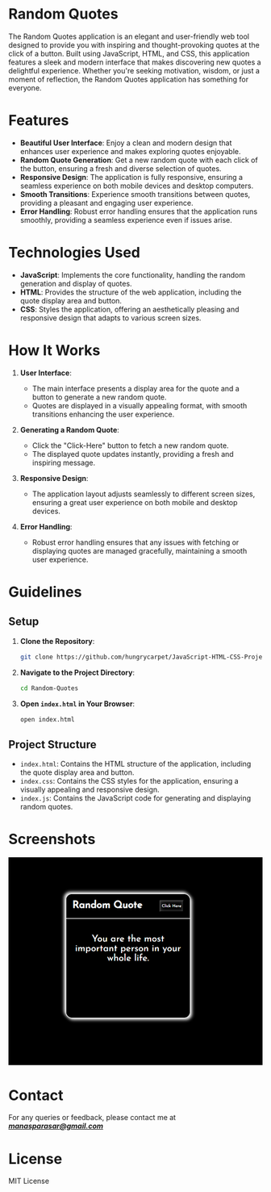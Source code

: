 # Random Quotes

The Random Quotes application is an elegant and user-friendly web tool designed to provide you with inspiring and thought-provoking quotes at the click of a button. Built using JavaScript, HTML, and CSS, this application features a sleek and modern interface that makes discovering new quotes a delightful experience. Whether you're seeking motivation, wisdom, or just a moment of reflection, the Random Quotes application has something for everyone.

# Features
* **Beautiful User Interface**: Enjoy a clean and modern design that enhances user experience and makes exploring quotes enjoyable.
* **Random Quote Generation**: Get a new random quote with each click of the button, ensuring a fresh and diverse selection of quotes.
* **Responsive Design**: The application is fully responsive, ensuring a seamless experience on both mobile devices and desktop computers.
* **Smooth Transitions**: Experience smooth transitions between quotes, providing a pleasant and engaging user experience.
* **Error Handling**: Robust error handling ensures that the application runs smoothly, providing a seamless experience even if issues arise.

# Technologies Used
* **JavaScript**: Implements the core functionality, handling the random generation and display of quotes.
* **HTML**: Provides the structure of the web application, including the quote display area and button.
* **CSS**: Styles the application, offering an aesthetically pleasing and responsive design that adapts to various screen sizes.

# How It Works
1. **User Interface**:
    * The main interface presents a display area for the quote and a button to generate a new random quote.
    * Quotes are displayed in a visually appealing format, with smooth transitions enhancing the user experience.

2. **Generating a Random Quote**:
    * Click the "Click-Here" button to fetch a new random quote.
    * The displayed quote updates instantly, providing a fresh and inspiring message.

3. **Responsive Design**:
    * The application layout adjusts seamlessly to different screen sizes, ensuring a great user experience on both mobile and desktop devices.

4. **Error Handling**:
    * Robust error handling ensures that any issues with fetching or displaying quotes are managed gracefully, maintaining a smooth user experience.

# Guidelines
## Setup
1. **Clone the Repository**:
    ```bash
    git clone https://github.com/hungrycarpet/JavaScript-HTML-CSS-Projects.git
    ```
2. **Navigate to the Project Directory**:
    ```bash
    cd Random-Quotes
    ```
3. **Open `index.html` in Your Browser**:
    ```bash
    open index.html
    ```

## Project Structure
* `index.html`: Contains the HTML structure of the application, including the quote display area and button.
* `index.css`: Contains the CSS styles for the application, ensuring a visually appealing and responsive design.
* `index.js`: Contains the JavaScript code for generating and displaying random quotes.

# Screenshots
![Random Quotes Interface](assets/screenshot.png "Random Quotes Interface")

# Contact
For any queries or feedback, please contact me at ***manasparasar@gmail.com***

# License
MIT License

